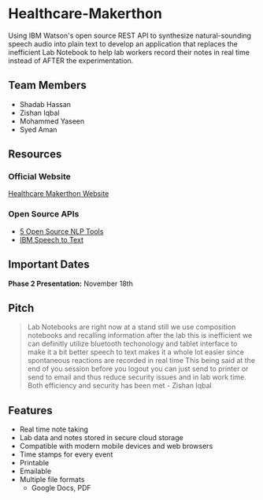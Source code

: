# Healthcare-Makerthon

Using IBM Watson's open source REST API to synthesize natural-sounding speech audio into plain text to develop an application that replaces the 
inefficient Lab Notebook to help lab workers record their notes in real time instead of AFTER the experimentation. 

## Team Members

- Shadab Hassan
- Zishan Iqbal
- Mohammed Yaseen
- Syed Aman

## Resources

### Official Website

[Healthcare Makerthon Website](http://entrepreneur.nyu.edu/resource/healthcare-makerthon/)

### Open Source APIs

- [5 Open Source NLP Tools](https://opensource.com/business/15/7/five-open-source-nlp-tools)
- [IBM Speech to Text](https://www.ibm.com/watson/developercloud/text-to-speech.html)

## Important Dates

**Phase 2 Presentation:** November 18th

## Pitch

>   Lab Notebooks are right now at a stand still we use composition notebooks and recalling information after the lab
    this is inefficient
    we can definitly utilize bluetooth techonology and tablet interface to make it a bit better
    speech to text makes it a whole lot easier since spontaneous reactions are recorded in real time
    This being said at the end of you session before you logout you can just send to printer or send to email and thus reduce security issues and in 
    lab work time.
    Both efficiency and security has been met
    - Zishan Iqbal


## Features

- Real time note taking
- Lab data and notes stored in secure cloud storage
- Compatible with modern mobile devices and web browsers
- Time stamps for every event
- Printable
- Emailable
- Multiple file formats
    - Google Docs, PDF